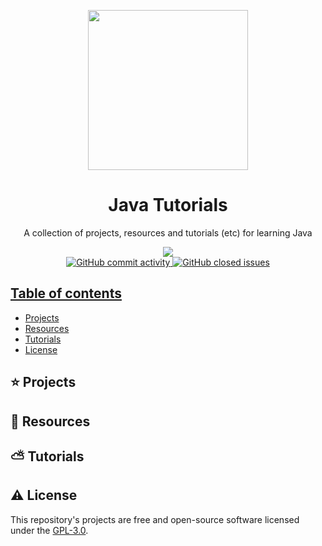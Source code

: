 <p align="center">
  <img width="auto" height="256px" src="https://user-images.githubusercontent.com/34566999/230315677-0857f317-275c-4af5-ab1e-cd09e5419d14.png">
</p>

<h1 align="center">Java Tutorials</h1>

<p align="center">
    A collection of projects, resources and tutorials (etc) for learning Java
</p>

<p align="center">
    <a title="License GNU" href="https://github.com/Junhee0312/Java/blob/main/LICENSE"><img src="https://img.shields.io/badge/license-GPL v3-blue?style=flat-square"> <br>
    <img alt="GitHub commit activity" src="https://img.shields.io/github/commit-activity/m/Junhee0312/Java"/>
    <img alt="GitHub closed issues" src="https://img.shields.io/github/issues-closed/Junhee0312/Java"/>
</p>

## Table of contents

  * [Projects](#)
  * [Resources](#)
  * [Tutorials](./Tutorials/)
  * [License](#)

## :star: Projects

## :seedling: Resources

## :partly_sunny: Tutorials

## :warning: License

This repository's projects are free and open-source software licensed under the [GPL-3.0](https://github.com/Junhee0312/Java/blob/master/LICENSE).